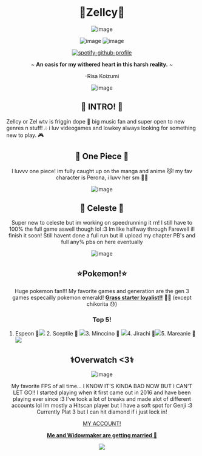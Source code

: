 <div align="center">

# **👑Zellcy👑** 

![image](https://blinkies.cafe/b/blinkiesCafe-CI.gif)
 
![image](https://blinkies.cafe/b/blinkiesCafe-CC.gif) ![image](https://blinkies.cafe/b/blinkiesCafe-Df.gif)



[![spotify-github-profile](https://spotify-github-profile.kittinanx.com/api/view?uid=8x9nes88ghf4jhdi7y6weqzuw&cover_image=true&theme=novatorem&show_offline=true&background_color=121212&interchange=false&bar_color=53b14f&bar_color_cover=false)](https://spotify-github-profile.kittinanx.com/api/view?uid=8x9nes88ghf4jhdi7y6weqzuw&redirect=true)





~ **An oasis for my withered heart in this harsh reality.** ~

  
-Risa Koizumi


![image](https://i.pinimg.com/736x/6a/54/2d/6a542d884c94cd7ff775c1eb1c59a817.jpg)
 


## 🎀 INTRO! 🎀

<div align="left">

Zellcy or Zel wtv is friggin dope 💜 big music fan and super open to new genres n stuff! 🎶 i luv videogames and lowkey always looking for something new to play. 🎮

<div align="center">

 ## 🌊 **One Piece** 🌊

  I luvvv one piece! im fully caught up on the manga and anime 😼! my fav character is Perona, i luvv her sm :ghost::ghost:

  ![image](https://i.pinimg.com/236x/af/26/d0/af26d0ebd4bf331e3c4475e336772369.jpg)

 ## 🍓 Celeste 🍓

 Super new to celeste but im working on speedrunning it rn! I still have to 100% the full game aswell though lol :3 Im like halfway through Farewell ill finish it soon! 
 Still havent done a full run but ill upload my chapter PB's and full any% pbs on here eventually

 ![image](https://files.catbox.moe/brqx6n.gif)

## ⭐Pokemon!⭐

Huge pokemon fan!!! My favorite games and generation are the gen 3 games especailly pokemon emerald! <ins>**Grass starter loyalist!!**</ins> 💚🌲 (except chikorita 😓)
### Top 5!

<div align="left">

1. Espeon 🧿![](https://projectpokemon.org/images/normal-sprite/espeon.gif) 2. Sceptile 🎄 ![](https://projectpokemon.org/images/normal-sprite/sceptile.gif)3. Minccino 🐹 ![](https://projectpokemon.org/images/normal-sprite/minccino.gif)4. Jirachi 🌠![](https://projectpokemon.org/images/normal-sprite/jirachi.gif)5. Mareanie 🔱![](https://projectpokemon.org/images/normal-sprite/mareanie.gif)

 <div align="center">

## ⚕️Overwatch <3⚕️
![image](https://files.catbox.moe/0wmc0l.png)

My favorite FPS of all time... I KNOW IT'S KINDA BAD NOW BUT I CAN'T LET GO!! I started playing when it first came out in 2016 and have been playing ever since :3 I've took a lot of breaks and made alot of different accounts lol Im mostly a Hitscan player but I have a soft spot for Genji :3 Currently Plat 3 but I can hit diamond if i just lock in!

[<ins>MY ACCOUNT!</ins>](https://overwatch.blizzard.com/en-us/career/c85ba0c7e220c9f4ba%7Ce957820c644ff3b00e0d35b419528854/)

<ins>**Me and Widowmaker are getting married 🙏**</ins>

![](https://files.catbox.moe/t3nk3y.gif)








